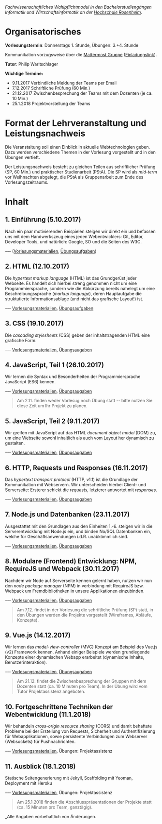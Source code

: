 _Fachwissenschaftliches Wahlpflichtmodul in den Bachelorstudiengängen Informatik und Wirtschaftsinformatik an der [Hochschule Rosenheim](www.fh-rosenheim.de)._

# Organisatorisches

**Vorlesungstermin**: Donnerstags 1. Stunde, Übungen: 3.+4. Stunde

Kommunikation vorzugsweise über die [Mattermost Gruppe](https://inf-mattermost.fh-rosenheim.de/wt-2017/channels/town-square) ([Einladungslink](https://inf-mattermost.fh-rosenheim.de/signup_user_complete/?id=cwd8jpz4ijfxdgg6i6q45d1asa)).

**Tutor**: Philip Waritschlager

**Wichtige Termine:**
- 9.11.2017 Verbindliche Meldung der Teams per Email
- 7.12.2017 Schriftliche Prüfung (60 Min.)
- 21.12.2017 Zwischenbesprechung der Teams mit dem Dozenten (je ca. 10 Min.)
- 25.1.2018 Projektvorstellung der Teams

# Format der Lehrveranstaltung und Leistungsnachweis

Die Veranstaltung soll einen Einblick in aktuelle Webtechnologien geben.
Dazu werden verschiedene Themen in der Vorlesung vorgestellt und in den Übungen vertieft.

Der Leistungsnachweis besteht zu gleichen Teilen aus schriftlicher Prüfung (SP, 60 Min.) und praktischer Studienarbeit (PStA).
Die SP wird als _mid-term_ vor Weihnachten abgelegt, die PStA als Gruppenarbeit zum Ende des Vorlesungszeitraums.


# Inhalt
## 1. Einführung (5.10.2017)
Nach ein paar motivierenden Beispielen steigen wir direkt ein und befassen uns mit dem Handwerkszeug eines jeden Webentwicklers: Git, Editor, Developer Tools, und natürlich: Google, SO und die Seiten des W3C.

--- ([Vorlesungsmaterialien](01-vl-einfuehrung/), [Übungsaufgaben](01-uebung-tools/))

## 2. HTML (12.10.2017)	
Die *hypertext markup language* (HTML) ist das Grundgerüst jeder Webseite.
Es handelt sich hierbei streng genommen nicht um eine Programmiersprache, sondern wie die Abkürzung bereits nahelegt um eine Beschreibungssprache (*markup language*), deren Hauptaufgabe die struktutierte Informationsablage (und nicht das grafische Layout!) ist.

--- [Vorlesungsmaterialien](02-vl-html/), [Übungsaufgaben](02-uebung-html/)

## 3. CSS (19.10.2017)
Die *cascading stylesheets* (CSS) geben der inhaltstragenden HTML eine grafische Form.

--- [Vorlesungsmaterialien](03-vl-css/), [Übungsaugaben](03-uebung-css/)

## 4. JavaScript, Teil 1 (26.10.2017)
Wir lernen die Syntax und Besonderheiten der Programmiersprache JavaScript (ES6) kennen.

--- [Vorlesungsmaterialien](04-vl-js-pt1/), [Übungsaugaben](04-uebung-js-pt2/)

> Am 2.11. finden weder Vorlesug noch Übung statt -- bitte nutzen Sie diese Zeit um Ihr Projekt zu planen.

## 5. JavaScript, Teil 2 (9.11.2017)
Wir greifen mit JavaScript auf das HTML *document object model* (DOM) zu, um eine Webseite sowohl inhaltlich als auch vom Layout her dynamisch zu gestalten.

--- [Vorlesungsmaterialien](05-vl-js-pt2/), [Übungsaugaben](05-uebung-js-pt2/)

## 6. HTTP, Requests und Responses (16.11.2017)
Das *hypertext transport protocol* (HTTP, v1.1) ist die Grundlage der Kommunikation mit Webservern.
Wir unterscheiden hierbei Client- und Serverseite: Ersterer schickt die *requests*, letzterer antwortet mit *responses*.

--- [Vorlesungsmaterialien](06-vl-http/), [Übungsaugaben](06-uebung-http/)

## 7. Node.js und Datenbanken (23.11.2017)
Ausgestattet mit den Grundlagen aus den Einheiten 1.-6. steigen wir in die Serverentwicklung mit Node.js ein, und binden No/SQL Datenbanken ein, welche für Geschäftsanwendungen i.d.R. unabkömmlich sind.

--- [Vorlesungsmaterialien](07-vl-node/), [Übungsaugaben](07-uebung-node/)
	
## 8. Modulare (Frontend) Entwicklung: NPM, RequireJS und Webpack (30.11.2017)
Nachdem wir Node auf Serverseite kennen gelernt haben, nutzen wir nun den *node package manager* (NPM) in verbindung mit RequireJS bzw. Webpack um Fremdbibliotheken in unsere Applikationen einzubinden.

--- [Vorlesungsmaterialien](08-vl-requirejs/), [Übungsaugaben](08-uebung-requirejs/)

> Am 7.12. findet in der Vorlesung die schriftliche Prüfung (SP) statt, in den Übungen werden die Projekte vorgestellt (Wireframes, Abläufe, Konzepte).

## 9. Vue.js (14.12.2017)
Wir lernen das *model-view-controller* (MVC) Konzept am Beispiel des Vue.js (v2) Framework kennen.
Anhand einiger Beispiele werden grundlegende Konzepte einer dynamischen Webapp erarbeitet (dynamische Inhalte, Benutzerinteraktion).

--- [Vorlesungsmaterialien](09-vl-vuejs/), [Übungsaugaben](09-uebung-vuejs/)

> Am 21.12. findet die Zwischenbesprechung der Gruppen mit dem Dozenten statt (ca. 10 Minuten pro Team).
In der Übung wird vom Tutor Projektassistenz angeboten.

## 10. Fortgeschrittene Techniken der Webentwicklung (11.1.2018)
Wir behandeln *cross-origin resource sharing* (CORS) und damit behaftete Probleme bei der Erstellung von Requests, Sicherheit und Authentifizierung für Webapplikationen, sowie persistente Verbindungen zum Webserver (Websockets) für Pushnachrichten.

--- [Vorlesungsmaterialien](10-vl-fortg/), Übungen: Projektassistenz

## 11. Ausblick (18.1.2018)
Statische Seitengenerierung mit Jekyll, Scaffolding mit Yeoman, Deployment mit Heroku

--- [Vorlesungsmaterialien](11-vl-ausblick/), Übungen: Projektassistenz

> Am 25.1.2018 finden die Abschlusspräsentationen der Projekte statt (ca. 15 Minuten pro Team, ganztägig).


_Alle Angaben vorbehaltlich von Änderungen.
